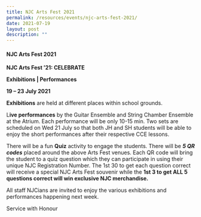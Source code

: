 ```yaml
---
title: NJC Arts Fest 2021
permalink: /resources/events/njc-arts-fest-2021/
date: 2021-07-19
layout: post
description: ""
---
```

#### NJC Arts Fest 2021

**NJC Arts Fest ’21: CELEBRATE**

**Exhibitions | Performances**

**19 – 23 July 2021**

**Exhibitions** are held at different places within school grounds.

L**ive performances** by the Guitar Ensemble and String Chamber Ensemble at the Atrium. Each performance will be only 10-15 min. Two sets are scheduled on Wed 21 July so that both JH and SH students will be able to enjoy the short performances after their respective CCE lessons.

There will be a fun **Quiz** activity to engage the students. There will be _**5 QR codes**_ placed around the above Arts Fest venues. Each QR code will bring the student to a quiz question which they can participate in using their unique NJC Registration Number. The 1st 30 to get each question correct will receive a special NJC Arts Fest souvenir while the **1st 3 to get ALL 5 questions correct will win exclusive NJC merchandise.**

All staff NJCians are invited to enjoy the various exhibitions and performances happening next week.

Service with Honour